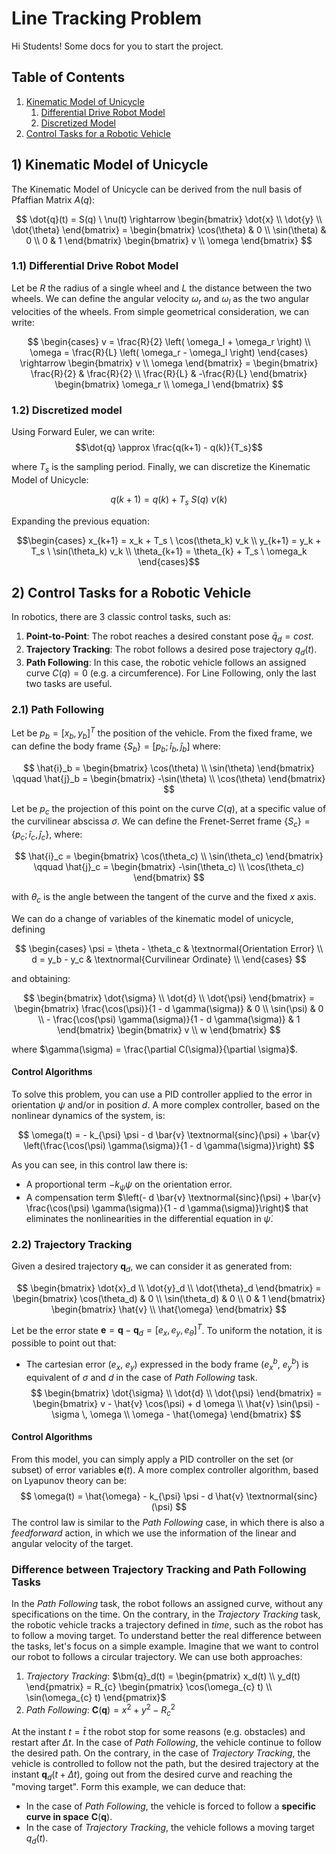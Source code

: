 # Line Tracking Problem
Hi Students! Some docs for you to start the project.
## Table of Contents
1. [Kinematic Model of Unicycle](#1-kinematic-model-of-unicycle)
    1. [Differential Drive Robot Model](#11-differential-drive-robot-model)
    2. [Discretized Model](#12-discretized-model)
2. [Control Tasks for a Robotic Vehicle](#2-control-tasks-for-a-robotic-vehicle)

## 1) Kinematic Model of Unicycle
The Kinematic Model of Unicycle can be derived from the null basis of Pfaffian Matrix $A(q)$:

$$ 
\dot{q}(t) = S(q) \ \nu(t) \rightarrow 
\begin{bmatrix} 
\dot{x} \\
\dot{y} \\
\dot{\theta} \end{bmatrix} = \begin{bmatrix} 
                                \cos(\theta) & 0 \\
                                \sin(\theta) & 0 \\
                                0 & 1 
                            \end{bmatrix}
                                        \begin{bmatrix}
                                            v \\
                                            \omega
                                        \end{bmatrix}
$$

### 1.1) Differential Drive Robot Model
Let be $R$ the radius of a single wheel and $L$ the distance between the two wheels. We can define the angular velocity $\omega_r$ and $\omega_l$ as the two angular velocities of the wheels. From simple geometrical consideration, we can write:

$$
\begin{cases}
v       = \frac{R}{2} \left( \omega_l + \omega_r \right) \\
\omega  = \frac{R}{L} \left( \omega_r - \omega_l \right)
\end{cases} \rightarrow \begin{bmatrix} v \\ 
                                        \omega \end{bmatrix} = \begin{bmatrix} \frac{R}{2} & \frac{R}{2} \\  
                                                                    \frac{R}{L} & -\frac{R}{L} \end{bmatrix} \begin{bmatrix} \omega_r \\ 
                                                                                                                                \omega_l \end{bmatrix}
$$

### 1.2) Discretized model
Using Forward Euler, we can write:
$$\dot{q} \approx \frac{q(k+1) - q(k)}{T_s}$$

where $T_s$ is the sampling period. Finally, we can discretize the Kinematic Model of Unicycle:

$$q(k + 1) = q(k) + T_s \ S(q) \ \nu(k)$$

Expanding the previous equation:

$$\begin{cases}
x_{k+1} = x_k + T_s \ \cos(\theta_k) v_k \\
y_{k+1} = y_k + T_s \ \sin(\theta_k) v_k \\
\theta_{k+1} = \theta_{k} + T_s \ \omega_k
\end{cases}$$

## 2) Control Tasks for a Robotic Vehicle
In robotics, there are 3 classic control tasks, such as:
1. **Point-to-Point**: The robot reaches a desired constant pose $\bar{q}_d = cost$.
2. **Trajectory Tracking**: The robot follows a desired pose trajectory $q_{d}(t)$.
3. **Path Following**: In this case, the robotic vehicle follows an assigned curve $C(q) = 0$ (e.g. a circumference).
For Line Following, only the last two tasks are useful.

### 2.1) Path Following
Let be $p_b = [x_b, y_b]^T$ the position of the vehicle. From the fixed frame, we can define the body frame $\{ S_{b} \}=[ p_b; \hat{i}_b, \hat{j}_b ]$ where:

$$
\hat{i}_b = \begin{bmatrix} \cos(\theta) \\ 
                            \sin(\theta) \end{bmatrix} \qquad \hat{j}_b = \begin{bmatrix} -\sin(\theta) \\ 
                                                                                            \cos(\theta) \end{bmatrix} 
$$

Let be $p_c$ the projection of this point on the curve $C(q)$, at a specific value of the curvilinear abscissa $\sigma$. We can define the Frenet-Serret frame $\{S_{c}\} = \{p_c; \hat{i}_c, \hat{j}_c\}$, where:

$$
\hat{i}_c = \begin{bmatrix} \cos(\theta_c) \\ 
                            \sin(\theta_c) \end{bmatrix} \qquad \hat{j}_c = \begin{bmatrix} -\sin(\theta_c) \\ 
                                                                                            \cos(\theta_c) \end{bmatrix} 
$$

with $\theta_c$ is the angle between the tangent of the curve and the fixed $x$ axis.

We can do a change of variables of the kinematic model of unicycle, defining

$$
\begin{cases}
\psi = \theta - \theta_c & \textnormal{Orientation Error} \\
d = y_b - y_c & \textnormal{Curvilinear Ordinate} \\
\end{cases}
$$

and obtaining:

$$
\begin{bmatrix} \dot{\sigma} \\ 
                \dot{d} \\ 
                \dot{\psi}  \end{bmatrix} = \begin{bmatrix} \frac{\cos(\psi)}{1 - d \gamma(\sigma)} & 0 \\ 
                                                            \sin(\psi) & 0 \\ 
                                                            - \frac{\cos(\psi) \gamma(\sigma)}{1 - d \gamma(\sigma)} & 1 \end{bmatrix} \begin{bmatrix} v \\ 
                                                                                                                                                                w \end{bmatrix}
$$

where $\gamma(\sigma) = \frac{\partial C(\sigma)}{\partial \sigma}$. 

#### Control Algorithms
To solve this problem, you can use a PID controller applied to the error in orientation $\psi$ and/or in position $d$. A more complex controller, based on the nonlinear dynamics of the system, is:

$$
\omega(t) = - k_{\psi} \psi - d \bar{v} \textnormal{sinc}(\psi) + \bar{v} \left(\frac{\cos(\psi) \gamma(\sigma)}{1 - d \gamma(\sigma)}\right)
$$

As you can see, in this control law there is:
- A proportional term $-k_{\psi} \psi$ on the orientation error.
- A compensation term $\left(- d \bar{v} \textnormal{sinc}(\psi) + \bar{v} \frac{\cos(\psi) \gamma(\sigma)}{1 - d \gamma(\sigma)}\right)$ that eliminates the nonlinearities in the differential equation in $\dot{\psi}$.

### 2.2) Trajectory Tracking
Given a desired trajectory $\bm{q}_d$, we can consider it as generated from:

$$
\begin{bmatrix} \dot{x}_d \\ \dot{y}_d \\ \dot{\theta}_d \end{bmatrix} = \begin{bmatrix} 
                                \cos(\theta_d) & 0 \\
                                \sin(\theta_d) & 0 \\
                                0 & 1 
                            \end{bmatrix}
                                        \begin{bmatrix}
                                            \hat{v} \\
                                            \hat{\omega}
                                        \end{bmatrix}
$$

Let be the error state $\bm{e} = \bm{q} - \bm{q}_d = [ e_x , e_y , e_{\theta} ]^T$. To uniform the notation, it is possible to point out that:
- The cartesian error ($e_x$, $e_y$) expressed in the body frame ($e_x^b$, $e_y^b$) is equivalent of $\sigma$ and $d$ in the case of *Path Following* task.
$$
\begin{bmatrix}
\dot{\sigma} \\ 
\dot{d} \\ 
\dot{\psi}
\end{bmatrix} = \begin{bmatrix} v - \hat{v} \cos(\psi) + d \omega \\ 
                \hat{v} \sin(\psi) - \sigma \, \omega \\ 
                \omega - \hat{\omega} \end{bmatrix}
$$

#### Control Algorithms
From this model, you can simply apply a PID controller on the set (or subset) of error variables $\bm{e}(t)$. A more complex controller algorithm, based on Lyapunov theory can be:
$$
\omega(t) = \hat{\omega} - k_{\psi} \psi - d \hat{v} \textnormal{sinc}(\psi) 
$$
The control law is similar to the *Path Following* case, in which there is also a *feedforward* action, in which we use the information of the linear and angular velocity of the target.

### Difference between Trajectory Tracking and Path Following Tasks
In the *Path Following* task, the robot follows an assigned curve, without any specifications on the time. On the contrary, in the *Trajectory Tracking* task, the robotic vehicle tracks a trajectory defined in *time*, such as the robot has to follow a moving target.
 To understand better the real difference between the tasks, let's focus on a simple example. Imagine that we want to control our robot to follows a circular trajectory. We can use both approaches:
1. *Trajectory Tracking*: $\bm{q}_d(t) = \begin{pmatrix} x_d(t) \\ y_d(t) \end{pmatrix} = R_{c} \begin{pmatrix} \cos(\omega_{c} t) \\ \sin(\omega_{c} t) \end{pmatrix}$
2. *Path Following*: $\bm{C}(\bm{q}) = x^2 + y^2 - R_{c}^2$

At the instant $t = \bar{t}$ the robot stop for some reasons (e.g. obstacles) and restart after $\Delta t$. In the case of *Path Following*, the vehicle continue to follow the desired path. On the contrary, in the case of *Trajectory Tracking*, the vehicle is controlled to follow not the path, but the desired trajectory at the instant $\bm{q}_d(t + \Delta t)$, going out from the desired curve and reaching the "moving target". Form this example, we can deduce that:
- In the case of *Path Following*, the vehicle is forced to follow a **specific curve in space** $\bm{C}(\bm{q})$.
- In the case of *Trajectory Tracking*, the vehicle follows a moving target $q_d(t)$.
